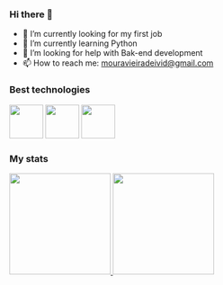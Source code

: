 ### Hi there 👋

- 🔭 I’m currently looking for my first job
- 🌱 I’m currently learning Python
- 🤔 I’m looking for help with Bak-end development
- 📫 How to reach me: mouravieiradeivid@gmail.com

### Best technologies
<div>
  <img src="https://cdn.jsdelivr.net/gh/devicons/devicon/icons/python/python-original.svg" width='60'/>  
  <img src="https://cdn.jsdelivr.net/gh/devicons/devicon/icons/vscode/vscode-original-wordmark.svg" width='60'/>
  <img src="https://cdn.jsdelivr.net/gh/devicons/devicon/icons/pycharm/pycharm-original.svg" width='60'/>
</div>

### My stats
<div>
  <a/ href="https://github.com/dvieirazzy">
    <img height='180cm' src="https://github-readme-stats.vercel.app/api?username=anuraghazra&show_icons=true&theme=dark"/>
    <img height='180cm' src="https://github-readme-stats.vercel.app/api/top-langs/?username=anuraghazra&layout=compact&theme=dark"/>
  </a>
</div>
